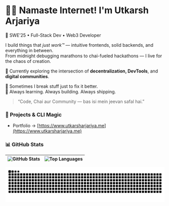 # 🙏🏻 Namaste Internet! I'm Utkarsh Arjariya

🚀 SWE’25 • Full-Stack Dev • Web3 Developer 

I build things that *just work™* — intuitive frontends, solid backends, and everything in between.  
From midnight debugging marathons to chai-fueled hackathons — I live for the chaos of creation.

🧠 Currently exploring the intersection of **decentralization, DevTools**, and **digital communities**.  

🐍 Sometimes I break stuff just to fix it better.  
🎯 Always learning. Always building. Always shipping.

> “Code, Chai aur Community — bas isi mein jeevan safal hai.”

### 🚀 Projects & CLI Magic  
- Portfolio → [https://www.utkarsharjariya.me](https://www.utkarsharjariya.me)

### 📊 GitHub Stats

| ![GitHub Stats](https://github-readme-stats.vercel.app/api?username=UtkarsharjAriya&show_icons=true&theme=gotham&hide_border=true) | ![Top Languages](https://github-readme-stats.vercel.app/api/top-langs/?username=UtkarshArjariya&layout=compact&theme=gotham&hide_border=true) |
| --- | --- |


![Snake](https://raw.githubusercontent.com/UtkarshArjariya/UtkarshArjariya/output/snake.svg)
